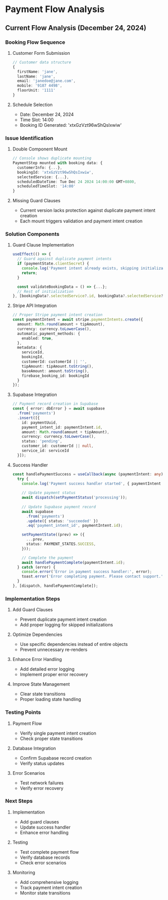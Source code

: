 # Payment Flow Analysis

## Current Flow Analysis (December 24, 2024)

### Booking Flow Sequence
1. Customer Form Submission
   ```typescript
   // Customer data structure
   {
     firstName: 'jane',
     lastName: 'jane',
     email: 'janedoe@jane.com',
     mobile: '9187 4498',
     floorUnit: '1111'
   }
   ```

2. Schedule Selection
   - Date: December 24, 2024
   - Time Slot: 14:00
   - Booking ID Generated: 'xtxGzVzt96wShQsIxwiw'

### Issue Identification
1. Double Component Mount
   ```typescript
   // Console shows duplicate mounting
   PaymentStep mounted with booking data: {
     customerInfo: {...},
     bookingId: 'xtxGzVzt96wShQsIxwiw',
     selectedService: {...},
     scheduledDateTime: Tue Dec 24 2024 14:00:00 GMT+0800,
     scheduledTimeSlot: '14:00'
   }
   ```

2. Missing Guard Clauses
   - Current version lacks protection against duplicate payment intent creation
   - Each mount triggers validation and payment intent creation

### Solution Components

1. Guard Clause Implementation
   ```typescript
   useEffect(() => {
     // Guard against duplicate payment intents
     if (paymentState.clientSecret) {
       console.log('Payment intent already exists, skipping initialization');
       return;
     }

     const validateBookingData = () => {...};
     // Rest of initialization
   }, [bookingData?.selectedService?.id, bookingData?.selectedService?.price, bookingData?.bookingId]);
   ```

2. Stripe API Integration
   ```typescript
   // Proper Stripe payment intent creation
   const paymentIntent = await stripe.paymentIntents.create({
     amount: Math.round(amount + tipAmount),
     currency: currency.toLowerCase(),
     automatic_payment_methods: {
       enabled: true,
     },
     metadata: {
       serviceId,
       bookingId,
       customerId: customerId || '',
       tipAmount: tipAmount.toString(),
       baseAmount: amount.toString(),
       firebase_booking_id: bookingId
     }
   });
   ```

3. Supabase Integration
   ```typescript
   // Payment record creation in Supabase
   const { error: dbError } = await supabase
     .from('payments')
     .insert([{
       id: paymentUuid,
       payment_intent_id: paymentIntent.id,
       amount: Math.round(amount + tipAmount),
       currency: currency.toLowerCase(),
       status: 'pending',
       customer_id: customerId || null,
       service_id: serviceId
     }]);
   ```

4. Success Handler
   ```typescript
   const handlePaymentSuccess = useCallback(async (paymentIntent: any) => {
     try {
       console.log('Payment success handler started', { paymentIntent });
       
       // Update payment status
       await dispatch(setPaymentStatus('processing'));
       
       // Update Supabase payment record
       await supabase
         .from('payments')
         .update({ status: 'succeeded' })
         .eq('payment_intent_id', paymentIntent.id);

       setPaymentState((prev) => ({
         ...prev,
         status: PAYMENT_STATES.SUCCESS,
       }));

       // Complete the payment
       await handlePaymentComplete(paymentIntent.id);
     } catch (error) {
       console.error('Error in payment success handler:', error);
       toast.error('Error completing payment. Please contact support.');
     }
   }, [dispatch, handlePaymentComplete]);
   ```

### Implementation Steps

1. Add Guard Clauses
   - Prevent duplicate payment intent creation
   - Add proper logging for skipped initializations

2. Optimize Dependencies
   - Use specific dependencies instead of entire objects
   - Prevent unnecessary re-renders

3. Enhance Error Handling
   - Add detailed error logging
   - Implement proper error recovery

4. Improve State Management
   - Clear state transitions
   - Proper loading state handling

### Testing Points

1. Payment Flow
   - Verify single payment intent creation
   - Check proper state transitions

2. Database Integration
   - Confirm Supabase record creation
   - Verify status updates

3. Error Scenarios
   - Test network failures
   - Verify error recovery

### Next Steps

1. Implementation
   - Add guard clauses
   - Update success handler
   - Enhance error handling

2. Testing
   - Test complete payment flow
   - Verify database records
   - Check error scenarios

3. Monitoring
   - Add comprehensive logging
   - Track payment intent creation
   - Monitor state transitions
